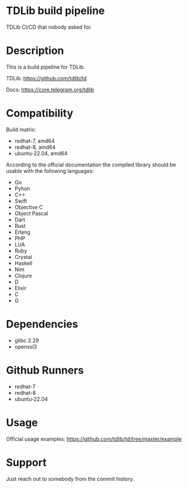 # TDLib build pipeline

TDLib CI/CD that nobody asked for.

# Description

This is a build pipeline for TDLib.

TDLib: https://github.com/tdlib/td

Docs: https://core.telegram.org/tdlib

# Compatibility

Build matrix:
* redhat-7, amd64
* redhat-8, amd64
* ubuntu-22.04, amd64

According to the official documentation the compiled library should be usable with the following languages:
* Go
* Pyhon
* C++
* Swift
* Objective C
* Object Pascal
* Dart
* Rust
* Erlang
* PHP
* LUA
* Ruby
* Crystal
* Haskell
* Nim
* Clojure
* D
* Elixir
* C
* G

# Dependencies

* glibc 2.29
* openssl3

# Github Runners

* redhat-7
* redhat-8
* ubuntu-22.04

# Usage

Official usage examples: https://github.com/tdlib/td/tree/master/example

# Support

Just reach out to somebody from the commit history.

